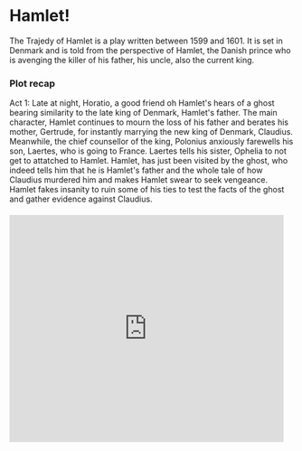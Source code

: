 <html>
<head>
  <title>Hamlet</title>
  <link rel="stylesheet" href="https://github.com/shanhzagn/hamletwebsite.github.io/style.css">
</head>
<body>
  <h1>Hamlet!</h1>
  <p></p>
  <p>The Trajedy of Hamlet is a play written between 1599 and 1601. It is set in Denmark and is told from the perspective of Hamlet, the Danish prince who is avenging the killer of his father, his uncle, also the current king.</p>
  <p></p>
  <h3>Plot recap</h3>
  <p>Act 1: Late at night, Horatio, a good friend oh Hamlet's hears of a ghost bearing similarity to the late king of Denmark, Hamlet's father. The main character, Hamlet continues to mourn the loss of his father and berates his mother, Gertrude, for instantly marrying the new king of Denmark, Claudius. Meanwhile, the chief counsellor of the king, Polonius anxiously farewells his son, Laertes, who is going to France. Laertes tells his sister, Ophelia to not get to attatched to Hamlet. Hamlet, has just been visited by the ghost, who indeed tells him that he is Hamlet's father and the whole tale of how Claudius murdered him and makes Hamlet swear to seek vengeance. Hamlet fakes insanity to ruin some of his ties to test the facts of the ghost and gather evidence against Claudius.</p>
  <h5>
  <iframe src="https://scratch.mit.edu/projects/1105092703/embed" allowtransparency="true" width="485" height="402" frameborder="0" scrolling="no" allowfullscreen></iframe>
  </h5>
</body>
</html>
